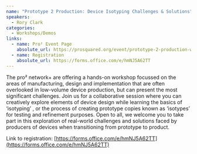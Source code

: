 ```yaml
---
name: "Prototype 2 Production: Device Isotyping Challenges & Solutions"
speakers:
  - Rory Clark
categories:
  - Workshops/Demos
links:
  - name: Pro² Event Page
    absolute_url: https://prosquared.org/event/prototype-2-production-workshop/
  - name: Registration
    absolute_url: https://forms.office.com/e/hmNJ5A62TT
---
```


The pro² network+ are offering a hands-on workshop focussed on the areas of manufacturing, design and implementation 
that are often overlooked in low-volume device production, but can present the most significant challenges. Join us for 
a collaborative session where you can creatively explore elements of device design while learning the basics of ‘isotyping’
, or the process of creating prototype copies known as ‘isotypes’ for testing and refinement purposes. Open to all, 
we welcome you to take part in this exploration of real-world challenges and solutions faced by producers of devices 
when transitioning from prototype to product.

Link to registration: [https://forms.office.com/e/hmNJ5A62TT](https://forms.office.com/e/hmNJ5A62TT)